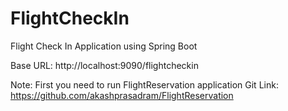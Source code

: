 # FlightCheckIn
Flight Check In Application using Spring Boot

Base URL: http://localhost:9090/flightcheckin

Note:
First you need to run FlightReservation application
Git Link: https://github.com/akashprasadram/FlightReservation
